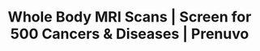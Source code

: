 ---
name: prenuvo
host: prenuvo.com
origin: https://prenuvo.com
pathname: /
search: ''
href: https://prenuvo.com/
title: Whole Body MRI Scans | Screen for 500 Cancers & Diseases | Prenuvo
ogTitle: Whole Body MRI Scans | Screen for 500 Cancers & Diseases | Prenuvo
twitterTitle: Whole Body MRI Scans | Screen for 500 Cancers & Diseases | Prenuvo
description: >-
  At Prenuvo, we provide whole body, radiation-free MRI scans in order for our
  patients to focus on early detection of over 500 cancers and diseases.
ogDescription: >-
  At Prenuvo, we provide whole body, radiation-free MRI scans in order for our
  patients to focus on early detection of over 500 cancers and diseases.
image: ''
ogImage: ''
twitterImage: ''
keywords: ''

---